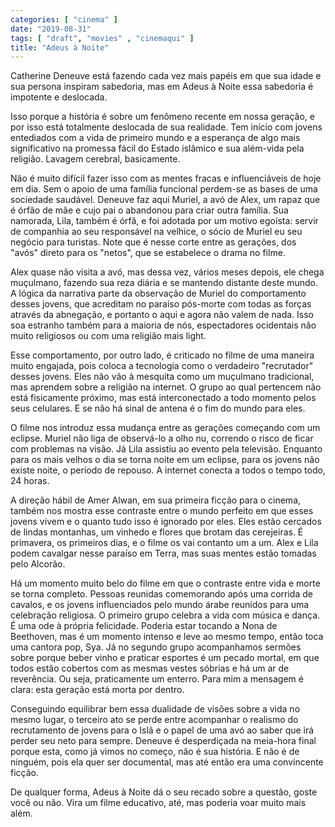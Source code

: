 ```yaml
---
categories: [ "cinema" ]
date: "2019-08-31"
tags: [ "draft", "movies" , "cinemaqui" ]
title: "Adeus à Noite"
---
```

Catherine Deneuve está fazendo cada vez mais papéis em que sua idade
e sua persona inspiram sabedoria, mas em Adeus à Noite essa sabedoria
é impotente e deslocada.

Isso porque a história é sobre um fenômeno recente em nossa geração,
e por isso está totalmente deslocada de sua realidade. Tem início
com jovens entediados com a vida de primeiro mundo e a esperança de
algo mais significativo na promessa fácil do Estado islâmico e sua
além-vida pela religião. Lavagem cerebral, basicamente.

Não é muito difícil fazer isso com as mentes fracas e influenciáveis
de hoje em dia. Sem o apoio de uma família funcional perdem-se as bases
de uma sociedade saudável. Deneuve faz aqui Muriel, a avó de Alex,
um rapaz que é órfão de mãe e cujo pai o abandonou para criar outra
família. Sua namorada, Lila, também é órfã, e foi adotada por um
motivo egoísta: servir de companhia ao seu responsável na velhice,
o sócio de Muriel eu seu negócio para turistas. Note que é nesse
corte entre as gerações, dos "avós" direto para os "netos", que se
estabelece o drama no filme.

Alex quase não visita a avó, mas dessa vez, vários meses depois,
ele chega muçulmano, fazendo sua reza diária e se mantendo distante
deste mundo. A lógica da narrativa parte da observação de Muriel do
comportamento desses jovens, que acreditam no paraíso pós-morte com
todas as forças através da abnegação, e portanto o aqui e agora
não valem de nada. Isso soa estranho também para a maioria de nós,
espectadores ocidentais não muito religiosos ou com uma religião mais
light.

Esse comportamento, por outro lado, é criticado no filme de uma maneira
muito engajada, pois coloca a tecnologia como o verdadeiro "recrutador"
desses jovens. Eles não vão à mesquita como um muçulmano tradicional,
mas aprendem sobre a religião na internet. O grupo ao qual pertencem
não está fisicamente próximo, mas está interconectado a todo momento
pelos seus celulares. E se não há sinal de antena é o fim do mundo
para eles.

O filme nos introduz essa mudança entre as gerações começando
com um eclipse. Muriel não liga de observá-lo a olho nu, correndo
o risco de ficar com problemas na visão. Já Lila assistiu ao evento
pela televisão. Enquanto para os mais velhos o dia se torna noite em
um eclipse, para os jovens não existe noite, o período de repouso. A
internet conecta a todos o tempo todo, 24 horas.

A direção hábil de Amer Alwan, em sua primeira ficção para o
cinema, também nos mostra esse contraste entre o mundo perfeito em
que esses jovens vivem e o quanto tudo isso é ignorado por eles. Eles
estão cercados de lindas montanhas, um vinhedo e flores que brotam das
cerejeiras. É primavera, os primeiros dias, e o filme os vai contanto
um a um. Alex e Lila podem cavalgar nesse paraíso em Terra, mas suas
mentes estão tomadas pelo Alcorão.

Há um momento muito belo do filme em que o contraste entre vida e morte
se torna completo. Pessoas reunidas comemorando após uma corrida de
cavalos, e os jovens influenciados pelo mundo árabe reunidos para uma
celebração religiosa. O primeiro grupo celebra a vida com música e
dança. É uma ode à própria felicidade. Poderia estar tocando a Nona
de Beethoven, mas é um momento intenso e leve ao mesmo tempo, então
toca uma cantora pop, Sya. Já no segundo grupo acompanhamos sermões
sobre porque beber vinho e praticar esportes é um pecado mortal, em
que todos estão cobertos com as mesmas vestes sóbrias e há um ar de
reverência. Ou seja, praticamente um enterro. Para mim a mensagem é
clara: esta geração está morta por dentro.

Conseguindo equilibrar bem essa dualidade de visões sobre a vida no
mesmo lugar, o terceiro ato se perde entre acompanhar o realismo do
recrutamento de jovens para o Islã e o papel de uma avó ao saber que
irá perder seu neto para sempre. Deneuve é desperdiçada na meia-hora
final porque esta, como já vimos no começo, não é sua história. E
não é de ninguém, pois ela quer ser documental, mas até então era
uma convincente ficção.

De qualquer forma, Adeus à Noite dá o seu recado sobre a questão,
goste você ou não. Vira um filme educativo, até, mas poderia voar
muito mais além.
